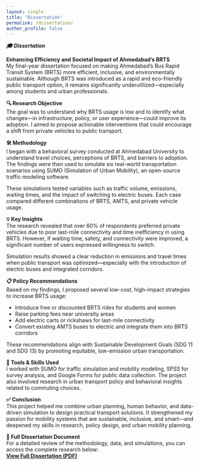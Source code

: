 ```yaml
---
layout: single
title: "Dissertation"
permalink: /dissertation/
author_profile: false
---
```


***🎓 Dissertation***

**Enhancing Efficiency and Societal Impact of Ahmedabad’s BRTS**                                                                                                                                                                                                           
My final-year dissertation focused on making Ahmedabad’s Bus Rapid Transit System (BRTS) more efficient, inclusive, and environmentally sustainable. Although BRTS was introduced as a rapid and eco-friendly public transport option, it remains significantly underutilized—especially among students and urban professionals.

**🔍 Research Objective**                                                                                                                                                                                                                                                  
The goal was to understand why BRTS usage is low and to identify what changes—in infrastructure, policy, or user experience—could improve its adoption. I aimed to propose actionable interventions that could encourage a shift from private vehicles to public transport.

**🛠 Methodology**                                                                                                                                                                                                                                                          
I began with a behavioral survey conducted at Ahmedabad University to understand travel choices, perceptions of BRTS, and barriers to adoption. The findings were then used to simulate six real-world transportation scenarios using SUMO (Simulation of Urban Mobility), an open-source traffic modeling software.

These simulations tested variables such as traffic volume, emissions, waiting times, and the impact of switching to electric buses. Each case compared different combinations of BRTS, AMTS, and private vehicle usage.

**💡 Key Insights**                                                                                                                                                                                                                                                         
The research revealed that over 60% of respondents preferred private vehicles due to poor last-mile connectivity and time inefficiency in using BRTS. However, if waiting time, safety, and connectivity were improved, a significant number of users expressed willingness to switch.

Simulation results showed a clear reduction in emissions and travel times when public transport was optimized—especially with the introduction of electric buses and integrated corridors.

**📋 Policy Recommendations**                                                                                                                                                                                                                                              
Based on my findings, I proposed several low-cost, high-impact strategies to increase BRTS usage:

- Introduce free or discounted BRTS rides for students and women
- Raise parking fees near university areas
- Add electric carts or rickshaws for last-mile connectivity
- Convert existing AMTS buses to electric and integrate them into BRTS corridors
                                                                                                                                                                            
These recommendations align with Sustainable Development Goals (SDG 11 and SDG 13) by promoting equitable, low-emission urban transportation.

**🧠 Tools & Skills Used**                                                                                                                                                                                                                                                 
I worked with SUMO for traffic simulation and mobility modeling, SPSS for survey analysis, and Google Forms for public data collection. The project also involved research in urban transport policy and behavioral insights related to commuting choices.

**✅ Conclusion**                                                                                                                                                                                                                                                          
This project helped me combine urban planning, human behavior, and data-driven simulation to design practical transport solutions. It strengthened my passion for mobility systems that are sustainable, inclusive, and smart—and deepened my skills in research, policy design, and urban mobility planning.

**📘 Full Dissertation Document**                                                                                                                                                                                                                                         
For a detailed review of the methodology, data, and simulations, you can access the complete research below:                                                                                                                                                               
 [**View Full Dissertation (PDF)**](/assets/Final_dissertation.pdf)



